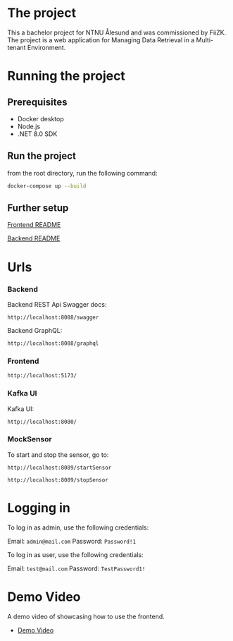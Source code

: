 # The project

This a bachelor project for NTNU Ålesund and was commissioned by FiiZK. The project is a web application for Managing Data Retrieval in a Multi-tenant Environment.

# Running the project

## Prerequisites

- Docker desktop
- Node.js
- .NET 8.0 SDK

## Run the project

from the root directory, run the following command:

```sh
docker-compose up --build
```

## Further setup

[Frontend README](frontend/README.md)

[Backend README](backend/README.md)

# Urls

### Backend

Backend REST Api Swagger docs:

```
http://localhost:8088/swagger
```

Backend GraphQL:

```
http://localhost:8088/graphql
```

### Frontend

```
http://localhost:5173/
```

### Kafka UI

Kafka UI:

```
http://localhost:8080/
```

### MockSensor

To start and stop the sensor, go to:

```
http://localhost:8089/startSensor
```

```
http://localhost:8089/stopSensor
```

# Logging in

To log in as admin, use the following credentials:

Email: `admin@mail.com`
Password: `Password!1`

To log in as user, use the following credentials:

Email: `test@mail.com`
Password: `TestPassword1!`

# Demo Video
A demo video of showcasing how to use the frontend.
- [Demo Video](https://youtu.be/o9TnndkU0Yg)
